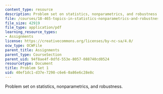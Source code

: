 ```yaml
---
content_type: resource
description: Problem set on statistics, nonparametrics, and robustness.
file: /courses/18-465-topics-in-statistics-nonparametrics-and-robustness-spring-2005/40ef1dc1d37e7298c6e60a86e6c28e8c_ps1.pdf
file_size: 42919
file_type: application/pdf
learning_resource_types:
- Assignments
license: https://creativecommons.org/licenses/by-nc-sa/4.0/
ocw_type: OCWFile
parent_title: Assignments
parent_type: CourseSection
parent_uid: 94f8ae4f-0dfd-553e-8057-088740cd0524
resourcetype: Document
title: Problem Set 1
uid: 40ef1dc1-d37e-7298-c6e6-0a86e6c28e8c
---
```

Problem set on statistics, nonparametrics, and robustness.